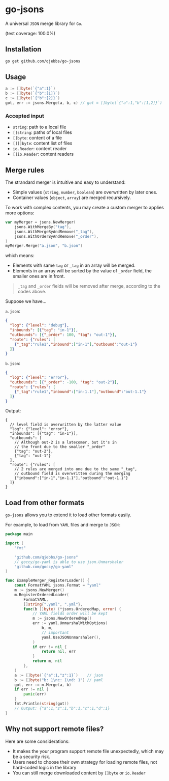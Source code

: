 # go-jsons

A universal `JSON` merge library for `Go`. 

(test coverage: 100.0%)

## Installation

```bash
go get github.com/qjebbs/go-jsons
```

## Usage

```go
a := []byte(`{"a":1}`)
b := []byte(`{"b":[1]}`)
c := []byte(`{"b":[2]}`)
got, err := jsons.Merge(a, b, c) // got = []byte(`{"a":1,"b":[1,2]}`)
```

### Accepted input

- `string`: path to a local file
- `[]string`: paths of local files
- `[]byte`: content of a file
- `[][]byte`: content list of files
- `io.Reader`: content reader
- `[]io.Reader`: content readers

## Merge rules

The strandard merger is intuitive and easy to understand:

- Simple values (`string`, `number`, `boolean`) are overwritten by later ones.
- Container values (`object`, `array`) are merged recursively.

To work with complex contents, you may create a custom merger to applies more options:

```go
var myMerger = jsons.NewMerger(
	jsons.WithMergeBy("tag"),
	jsons.WithMergeByAndRemove("_tag"),
	jsons.WithOrderByAndRemove("_order"),
)
myMerger.Merge("a.json", "b.json")
```

which means:

- Elements with same `tag` or `_tag` in an array will be merged.
- Elements in an array will be sorted by the value of `_order` field, the smaller ones are in front.

> `_tag` and `_order` fields will be removed after merge, according to the codes above.

Suppose we have...

`a.json`:

```json
{
  "log": {"level": "debug"},
  "inbounds": [{"tag": "in-1"}],
  "outbounds": [{"_order": 100, "tag": "out-1"}],
  "route": {"rules": [
    {"_tag":"rule1","inbound":["in-1"],"outbound":"out-1"}
  ]}
}
```

`b.json`:

```json
{
  "log": {"level": "error"},
  "outbounds": [{"_order": -100, "tag": "out-2"}],
  "route": {"rules": [
    {"_tag":"rule1","inbound":["in-1.1"],"outbound":"out-1.1"}
  ]}
}
```

Output:

```jsonc
{
  // level field is overwritten by the latter value
  "log": {"level": "error"},
  "inbounds": [{"tag": "in-1"}],
  "outbounds": [
    // Although out-2 is a latecomer, but it's in 
    // the front due to the smaller "_order"
    {"tag": "out-2"},
    {"tag": "out-1"}
  ],
  "route": {"rules": [
    // 2 rules are merged into one due to the same "_tag",
    // outbound field is overwritten during the merging
    {"inbound":["in-1","in-1.1"],"outbound":"out-1.1"}
  ]}
}
```

## Load from other formats

`go-jsons` allows you to extend it to load other formats easily.

For example, to load from `YAML` files and merge to `JSON`:

```go
package main

import (
	"fmt"

	"github.com/qjebbs/go-jsons"
	// goccy/go-yaml is able to use json.Unmarshaler
	"github.com/goccy/go-yaml"
)

func ExampleMerger_RegisterLoader() {
	const FormatYAML jsons.Format = "yaml"
	m := jsons.NewMerger()
	m.RegisterOrderedLoader(
		FormatYAML,
		[]string{".yaml", ".yml"},
		func(b []byte) (*jsons.OrderedMap, error) {
			// YAML fields order will be kept
			m := jsons.NewOrderedMap()
			err := yaml.UnmarshalWithOptions(
				b, m,
				// important
				yaml.UseJSONUnmarshaler(),
			)
			if err != nil {
				return nil, err
			}
			return m, nil
		},
	)
	a := []byte(`{"a":1,"z":1}`)    // json
	b := []byte("b: 1\nc: 1\nd: 1") // yaml
	got, err := m.Merge(a, b)
	if err != nil {
		panic(err)
	}
	fmt.Println(string(got))
	// Output: {"a":1,"z":1,"b":1,"c":1,"d":1}
}
```

## Why not support remote files?

Here are some considerations:

- It makes the your program support remote file unexpectedly, which may be a security risk.
- Users need to choose their own strategy for loading remote files, not hard-coded logic in the library
- You can still merge downloaded content by `[]byte` or `io.Reader`